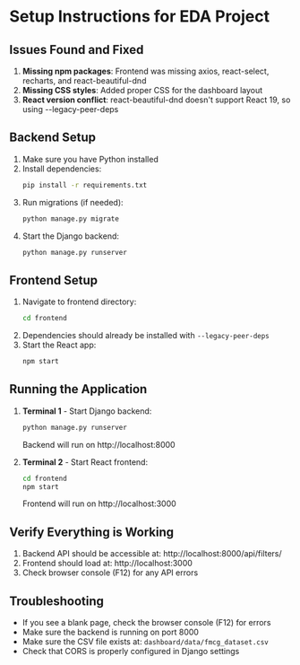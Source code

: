 # Setup Instructions for EDA Project

## Issues Found and Fixed

1. **Missing npm packages**: Frontend was missing axios, react-select, recharts, and react-beautiful-dnd
2. **Missing CSS styles**: Added proper CSS for the dashboard layout
3. **React version conflict**: react-beautiful-dnd doesn't support React 19, so using --legacy-peer-deps

## Backend Setup

1. Make sure you have Python installed
2. Install dependencies:
   ```bash
   pip install -r requirements.txt
   ```
3. Run migrations (if needed):
   ```bash
   python manage.py migrate
   ```
4. Start the Django backend:
   ```bash
   python manage.py runserver
   ```

## Frontend Setup

1. Navigate to frontend directory:
   ```bash
   cd frontend
   ```
2. Dependencies should already be installed with `--legacy-peer-deps`
3. Start the React app:
   ```bash
   npm start
   ```

## Running the Application

1. **Terminal 1** - Start Django backend:
   ```bash
   python manage.py runserver
   ```
   Backend will run on http://localhost:8000

2. **Terminal 2** - Start React frontend:
   ```bash
   cd frontend
   npm start
   ```
   Frontend will run on http://localhost:3000

## Verify Everything is Working

1. Backend API should be accessible at: http://localhost:8000/api/filters/
2. Frontend should load at: http://localhost:3000
3. Check browser console (F12) for any API errors

## Troubleshooting

- If you see a blank page, check the browser console (F12) for errors
- Make sure the backend is running on port 8000
- Make sure the CSV file exists at: `dashboard/data/fmcg_dataset.csv`
- Check that CORS is properly configured in Django settings


